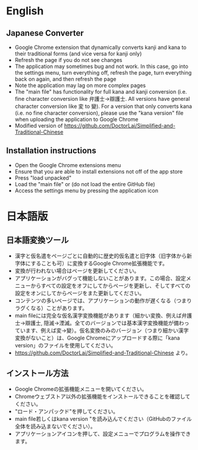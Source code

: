 # English
## Japanese Converter
- Google Chrome extension that dynamically converts kanji and kana to their traditional forms (and vice versa for kanji only)
- Refresh the page if you do not see changes
- The application may sometimes bug and not work. In this case, go into the settings menu, turn everything off, refresh the page, turn everything back on again, and then refresh the page 
- Note the application may lag on more complex pages
- The "main file" has functionality for full kana and kanji conversion (i.e. fine character conversion like 弁護士→辯護士. All versions have general character conversion like 変 to 變). For a version that only converts kana (i.e. no fine character conversion), please use the "kana version" file when uploading the application to Google Chrome 
- Modified version of https://github.com/DoctorLai/Simplified-and-Traditional-Chinese

## Installation instructions
- Open the Google Chrome extensions menu
- Ensure that you are able to install extensions not off of the app store
- Press "load unpacked"
- Load the "main file" or  (do not load the entire GitHub file)
- Access the settings menu by pressing the application icon

# 日本語版
## 日本語変換ツール
- 漢字と仮名遣をページごとに自動的に歴史的仮名遣と旧字体（旧字体から新字体にすることも可）に変換するGoogle Chrome拡張機能です。
- 変換が行われない場合はページを更新してください。
- アプリケーションがバグって機能しないことがあります。この場合、設定メニューからすべての設定をオフにしてからページを更新し、そしてすべての設定をオンにしてからページをまた更新してください。
- コンテンツの多いページでは、アプリケーションの動作が遅くなる（つまりラグくなる）ことがあります。
- main fileには完全な仮名漢字変換機能があります（細かい変換、例えば弁護士→辯護士, 隠滅→湮滅。全てのバージョンでは基本漢字変換機能が備わっています、例えば変→變）。仮名変換のみのバージョン（つまり細かい漢字変換がないこと）は、Google Chromeにアップロードする際に「kana version」のファイルを使用してください。
- https://github.com/DoctorLai/Simplified-and-Traditional-Chinese より。

## インストール方法
- Google Chromeの拡張機能メニューを開いてください。
- Chromeウェブストア以外の拡張機能をインストールできることを確認してください。
- "ロード・アンパックド"を押してください。
- main file若しくはkana version "を読み込んでください（GitHubのファイル全体を読み込まないでください）。
- アプリケーションアイコンを押して、設定メニューでプログラムを操作できます。
